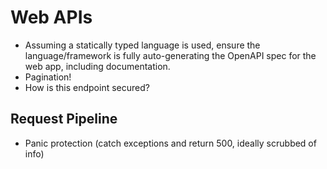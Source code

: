 # Web APIs

- Assuming a statically typed language is used, ensure the language/framework
is fully auto-generating the OpenAPI spec for the web app, including
documentation.
- Pagination!
- How is this endpoint secured?

## Request Pipeline

- Panic protection (catch exceptions and return 500, ideally scrubbed of info)

